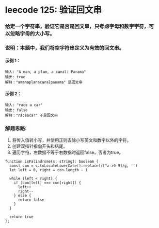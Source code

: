 # leecode 125: 验证回文串
### 给定一个字符串，验证它是否是回文串，只考虑字母和数字字符，可以忽略字母的大小写。
### 说明：本题中，我们将空字符串定义为有效的回文串。
#### 示例 1：
```
输入: "A man, a plan, a canal: Panama"
输出: true
解释："amanaplanacanalpanama" 是回文串
```
#### 示例 2：
```
输入: "race a car"
输出: false
解释："raceacar" 不是回文串
```
### 解题思路:
1. 将传入值转小写，并使用正则去除小写英文和数字以外的字符。
2. 创建双指针指向开头和结尾。
3. 遍历字符，左数据不等于右数据时返回false，否者为true。
```
function isPalindrome(s: string): boolean {
  const con = s.toLocaleLowerCase().replace(/[^a-z0-9]/g, '')
  let left = 0, right = con.length - 1

  while (left < right) {
    if (con[left] === con[right]) {
      left++
      right--
    } else {
      return false
    }
  }

  return true
};
```
